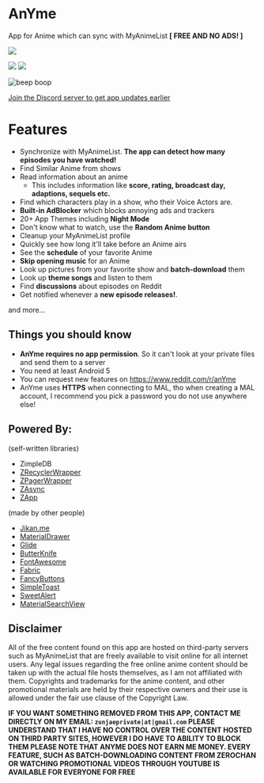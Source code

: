 # AnYme
App for Anime which can sync with MyAnimeList **[ FREE AND NO ADS! ]**

<a href="https://github.com/zunjae/anyme_download/releases/download/DownloadLink/anYme.apk" alt="CLICK HERE TO DOWNLOAD THE APP"><img src="https://img.shields.io/badge/DOWNLOAD-apk_file-green.svg?longCache=true&style=for-the-badge&colorA=42A5F6&colorB=DE2E43" /></a>

<a href="https://github.com/zunjae/anyme_download/releases/download/DownloadLink/anYme.apk" alt="Number of downloads"><img src="https://img.shields.io/github/downloads/zunjae/anyme_download/total.svg?colorA=42A5F6&colorB=DE2E43" /></a>
<a href="https://discordapp.com/invite/8XtWsfX" alt="Join our Discord server"><img src="https://img.shields.io/badge/Join-our_discord_server-green.svg?longCache=true&style=flat&colorA=42A5F6&colorB=DE2E43" /></a>

![beep boop](https://cdn.discordapp.com/attachments/341672347746697216/415614520707514368/151916057400801.jpg)

[Join the Discord server to get app updates earlier](http://anymeapp.com/serverinvite)


# Features

* Synchronize with MyAnimeList. **The app can detect how many episodes you have watched!**
* Find Similar Anime from shows
* Read information about an anime
     * This includes information like **score, rating, broadcast day, adaptions, sequels etc.**
* Find which characters play in a show, who their Voice Actors are.
* **Built-in AdBlocker** which blocks annoying ads and trackers
* 20+ App Themes including **Night Mode**
* Don't know what to watch, use the **Random Anime button**
* Cleanup your MyAnimeList profile
* Quickly see how long it'll take before an Anime airs
* See the **schedule** of your favorite Anime
* **Skip opening music** for an Anime
* Look up pictures from your favorite show and **batch-download** them
* Look up **theme songs** and listen to them
* Find **discussions** about episodes on Reddit
* Get notified whenever a **new episode releases!**.


and more...


## Things you should know

* **AnYme  requires no app permission**. So it can't look at your private files and send them to a server
* You need at least Android 5
* You can request new features on https://www.reddit.com/r/anYme
* AnYme uses **HTTPS** when connecting to MAL, tho when creating a MAL account, I recommend you pick a password you do not use anywhere else!

## Powered By:

(self-written libraries)
* ZimpleDB
* [ZRecyclerWrapper](https://github.com/zunjae/ZRecyclerWrapper)
* [ZPagerWrapper](https://github.com/zunjae/ZPagerWrapper)
* [ZAsync](https://github.com/zunjae/ZAsync)
* [ZApp](https://github.com/zunjae/ZApp)

(made by other people)
* [Jikan.me](https://jikan.me/)
* [MaterialDrawer](https://github.com/mikepenz/MaterialDrawer)
* [Glide](https://github.com/bumptech/glide)
* [ButterKnife](http://jakewharton.github.io/butterknife/)
* [FontAwesome](http://fontawesome.io/)
* [Fabric](https://docs.fabric.io/android/fabric/overview.html)
* [FancyButtons](https://github.com/medyo/Fancybuttons)
* [SimpleToast](https://github.com/Pierry/SimpleToast)
* [SweetAlert](https://github.com/pedant/sweet-alert-dialog)
* [MaterialSearchView](https://github.com/MiguelCatalan/MaterialSearchView)

## Disclaimer

All of the free content found on this app are hosted on third-party servers such as MyAnimeList that are freely available to visit online for all internet users. Any legal issues regarding the free online anime content should be taken up with the actual file hosts themselves, as I am not affiliated with them. Copyrights and trademarks for the anime content, and other promotional materials are held by their respective owners and their use is allowed under the fair use clause of the Copyright Law.

**IF YOU WANT SOMETHING REMOVED FROM THIS APP, CONTACT ME DIRECTLY ON MY EMAIL: `zunjaeprivate|at|gmail.com`
PLEASE UNDERSTAND THAT I HAVE NO CONTROL OVER THE CONTENT HOSTED ON THIRD PARTY SITES, HOWEVER I DO HAVE TO ABILITY TO BLOCK THEM
PLEASE NOTE THAT ANYME DOES NOT EARN ME MONEY. EVERY FEATURE, SUCH AS BATCH-DOWNLOADING CONTENT FROM ZEROCHAN OR WATCHING PROMOTIONAL VIDEOS THROUGH YOUTUBE IS AVAILABLE FOR EVERYONE FOR FREE**
